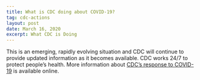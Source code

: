 ```yaml
---
title: What is CDC doing about COVID-19?
tag: cdc-actions
layout: post
date: March 16, 2020
excerpt: What CDC is Doing
---
```


This is an emerging, rapidly evolving situation and CDC will continue to provide updated information as it becomes available. CDC works 24/7 to protect people’s health. More information about <a href="https://www.cdc.gov/coronavirus/2019-ncov/cases-updates/summary.html#cdc-response" target="_blank">CDC’s response to COVID-19</a> is available online.

